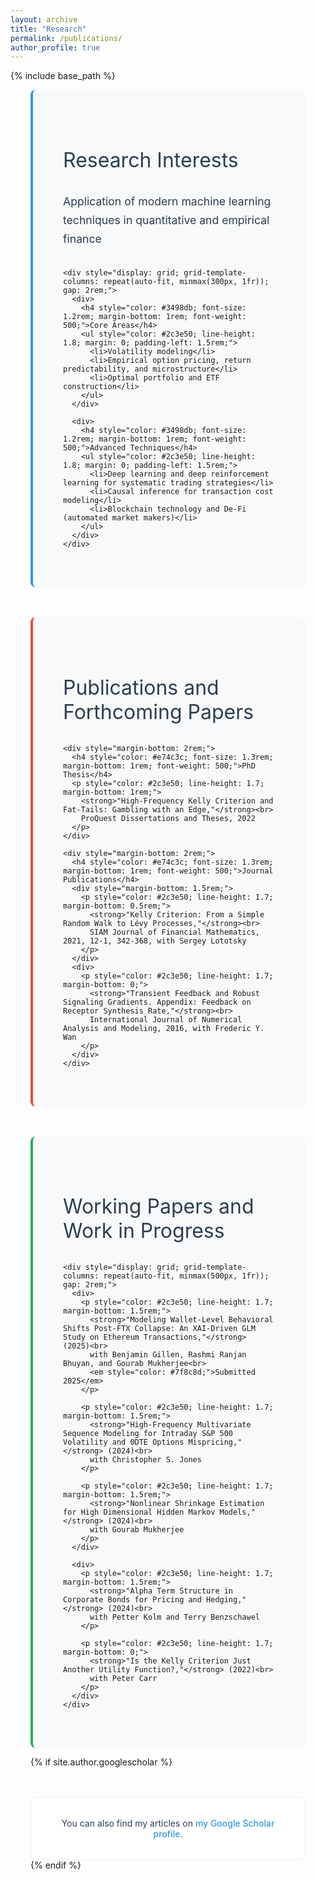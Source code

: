 ```yaml
---
layout: archive
title: "Research"
permalink: /publications/
author_profile: true
---
```


{% include base_path %}

<div style="max-width: 1200px; margin: 0 auto; padding: 0 2rem;">
  
  <!-- Research Interests -->
  <div style="background: #f8f9fa; padding: 3rem; border-radius: 8px; border-left: 4px solid #3498db; margin-bottom: 3rem;">
    <h2 style="color: #2c3e50; font-size: 2rem; margin-bottom: 2rem; font-weight: 400;">Research Interests</h2>
    <p style="color: #2c3e50; font-size: 1.1rem; line-height: 1.7; margin-bottom: 2rem;">
      Application of modern machine learning techniques in quantitative and empirical finance
    </p>
    
    <div style="display: grid; grid-template-columns: repeat(auto-fit, minmax(300px, 1fr)); gap: 2rem;">
      <div>
        <h4 style="color: #3498db; font-size: 1.2rem; margin-bottom: 1rem; font-weight: 500;">Core Areas</h4>
        <ul style="color: #2c3e50; line-height: 1.8; margin: 0; padding-left: 1.5rem;">
          <li>Volatility modeling</li>
          <li>Empirical option pricing, return predictability, and microstructure</li>
          <li>Optimal portfolio and ETF construction</li>
        </ul>
      </div>
      
      <div>
        <h4 style="color: #3498db; font-size: 1.2rem; margin-bottom: 1rem; font-weight: 500;">Advanced Techniques</h4>
        <ul style="color: #2c3e50; line-height: 1.8; margin: 0; padding-left: 1.5rem;">
          <li>Deep learning and deep reinforcement learning for systematic trading strategies</li>
          <li>Causal inference for transaction cost modeling</li>
          <li>Blockchain technology and De-Fi (automated market makers)</li>
        </ul>
      </div>
    </div>
  </div>

  <!-- Publications -->
  <div style="background: #f8f9fa; padding: 3rem; border-radius: 8px; border-left: 4px solid #e74c3c; margin-bottom: 3rem;">
    <h2 style="color: #2c3e50; font-size: 2rem; margin-bottom: 2rem; font-weight: 400;">Publications and Forthcoming Papers</h2>
    
    <div style="margin-bottom: 2rem;">
      <h4 style="color: #e74c3c; font-size: 1.3rem; margin-bottom: 1rem; font-weight: 500;">PhD Thesis</h4>
      <p style="color: #2c3e50; line-height: 1.7; margin-bottom: 1rem;">
        <strong>"High-Frequency Kelly Criterion and Fat-Tails: Gambling with an Edge,"</strong><br>
        ProQuest Dissertations and Theses, 2022
      </p>
    </div>
    
    <div style="margin-bottom: 2rem;">
      <h4 style="color: #e74c3c; font-size: 1.3rem; margin-bottom: 1rem; font-weight: 500;">Journal Publications</h4>
      <div style="margin-bottom: 1.5rem;">
        <p style="color: #2c3e50; line-height: 1.7; margin-bottom: 0.5rem;">
          <strong>"Kelly Criterion: From a Simple Random Walk to Lévy Processes,"</strong><br>
          SIAM Journal of Financial Mathematics, 2021, 12-1, 342-368, with Sergey Lototsky
        </p>
      </div>
      <div>
        <p style="color: #2c3e50; line-height: 1.7; margin-bottom: 0;">
          <strong>"Transient Feedback and Robust Signaling Gradients. Appendix: Feedback on Receptor Synthesis Rate,"</strong><br>
          International Journal of Numerical Analysis and Modeling, 2016, with Frederic Y. Wan
        </p>
      </div>
    </div>
  </div>

  <!-- Working Papers -->
  <div style="background: #f8f9fa; padding: 3rem; border-radius: 8px; border-left: 4px solid #27ae60;">
    <h2 style="color: #2c3e50; font-size: 2rem; margin-bottom: 2rem; font-weight: 400;">Working Papers and Work in Progress</h2>
    
    <div style="display: grid; grid-template-columns: repeat(auto-fit, minmax(500px, 1fr)); gap: 2rem;">
      <div>
        <p style="color: #2c3e50; line-height: 1.7; margin-bottom: 1.5rem;">
          <strong>"Modeling Wallet-Level Behavioral Shifts Post-FTX Collapse: An XAI-Driven GLM Study on Ethereum Transactions,"</strong> (2025)<br>
          with Benjamin Gillen, Rashmi Ranjan Bhuyan, and Gourab Mukherjee<br>
          <em style="color: #7f8c8d;">Submitted 2025</em>
        </p>
        
        <p style="color: #2c3e50; line-height: 1.7; margin-bottom: 1.5rem;">
          <strong>"High-Frequency Multivariate Sequence Modeling for Intraday S&P 500 Volatility and 0DTE Options Mispricing,"</strong> (2024)<br>
          with Christopher S. Jones
        </p>
        
        <p style="color: #2c3e50; line-height: 1.7; margin-bottom: 1.5rem;">
          <strong>"Nonlinear Shrinkage Estimation for High Dimensional Hidden Markov Models,"</strong> (2024)<br>
          with Gourab Mukherjee
        </p>
      </div>
      
      <div>
        <p style="color: #2c3e50; line-height: 1.7; margin-bottom: 1.5rem;">
          <strong>"Alpha Term Structure in Corporate Bonds for Pricing and Hedging,"</strong> (2024)<br>
          with Petter Kolm and Terry Benzschawel
        </p>
        
        <p style="color: #2c3e50; line-height: 1.7; margin-bottom: 0;">
          <strong>"Is the Kelly Criterion Just Another Utility Function?,"</strong> (2022)<br>
          with Peter Carr
        </p>
      </div>
    </div>
  </div>

  {% if site.author.googlescholar %}
    <div style="background: white; padding: 2rem; border-radius: 8px; border: 1px solid #ecf0f1; margin-top: 3rem; text-align: center;">
      <p style="color: #2c3e50; margin: 0;">
        You can also find my articles on <a href="{{site.author.googlescholar}}" style="color: #3498db; text-decoration: none; font-weight: 500;">my Google Scholar profile</a>.
      </p>
    </div>
  {% endif %}

</div>
